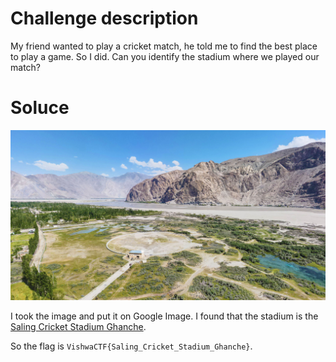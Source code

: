 # Challenge description

My friend wanted to play a cricket match, he told me to find the best place to play a game. So I did. Can you identify the stadium where we played our match?

# Soluce

![Stadium image](image.png)

I took the image and put it on Google Image. I found that the stadium is the [Saling Cricket Stadium Ghanche](https://www.google.com/search?client=firefox-b-e&q=Ghanche+cricket+stadium).

So the flag is `VishwaCTF{Saling_Cricket_Stadium_Ghanche}`.
